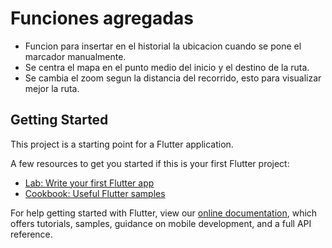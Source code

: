 # Funciones agregadas

- Funcion para insertar en el historial la ubicacion cuando se pone el marcador manualmente.
- Se centra el mapa en el punto medio del inicio y el destino de la ruta.
- Se cambia el zoom segun la distancia del recorrido, esto para visualizar mejor la ruta.

## Getting Started

This project is a starting point for a Flutter application.

A few resources to get you started if this is your first Flutter project:

- [Lab: Write your first Flutter app](https://flutter.dev/docs/get-started/codelab)
- [Cookbook: Useful Flutter samples](https://flutter.dev/docs/cookbook)

For help getting started with Flutter, view our
[online documentation](https://flutter.dev/docs), which offers tutorials,
samples, guidance on mobile development, and a full API reference.
